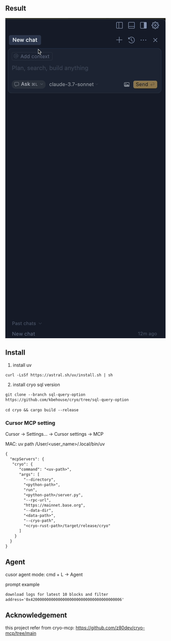 ## Result

![cryo sql example](img/cryo-sql-ex.gif)

## Install

1. install uv

```
curl -LsSf https://astral.sh/uv/install.sh | sh
```

2. install cryo sql version

```
git clone --branch sql-query-option https://github.com/kbehouse/cryo/tree/sql-query-option

cd cryo && cargo build --release
```

### Cursor MCP setting

Cursor -> Settings... -> Cursor settings -> MCP

MAC: uv path /User/<user_name>/.local/bin/uv

```
{
  "mcpServers": {
   "cryo": {
      "command": "<uv-path>",
      "args": [
        "--directory",
        "<python-path>",
        "run",
        "<python-path>/server.py",
        "--rpc-url",
        "https://mainnet.base.org",
        "--data-dir",
        "<data-path>",
        "--cryo-path",
        "<cryo-rust-path>/target/release/cryo"
      ]
    }
  }
}
```

## Agent

cusor agent mode: cmd + L -> Agent

prompt example

```
download logs for latest 10 blocks and filter address='0x4200000000000000000000000000000000000006'
```

## Acknowledgement

this project refer from cryo-mcp: https://github.com/z80dev/cryo-mcp/tree/main
